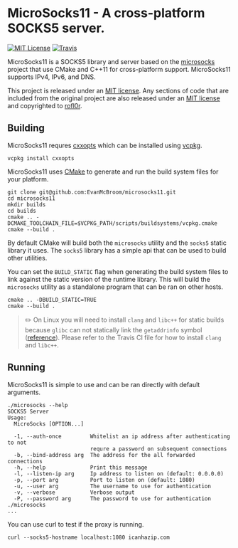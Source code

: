 # MicroSocks11 - A cross-platform SOCKS5 server.

[![MIT License](https://img.shields.io/badge/license-MIT-blue.svg?style=flat)](LICENSE)
[![Travis](https://img.shields.io/travis/EvanMcBroom/microsocks11?logo=Travis)](https://travis-ci.org/EvanMcBroom/microsocks11)

MicroSocks11 is a SOCKS5 library and server based on the [microsocks](https://github.com/rofl0r/microsocks) project that use CMake and C++11 for cross-platform support.
MicroSocks11 supports IPv4, IPv6, and DNS.

This project is released under an [MIT license](https://github.com/EvanMcBroom/microsocks11/blob/master/LICENSE.txt).
Any sections of code that are included from the original project are also released under an [MIT license](https://github.com/rofl0r/microsocks/blob/master/COPYING) and copyrighted to [rofl0r](https://github.com/rofl0r/).

## Building

MicroSocks11 requres [cxxopts](https://github.com/jarro2783/cxxopts) which can be installed using [vcpkg](https://github.com/microsoft/vcpkg).

```
vcpkg install cxxopts
```

MicroSocks11 uses [CMake](https://cmake.org/) to generate and run the build system files for your platform.

```
git clone git@github.com:EvanMcBroom/microsocks11.git
cd microsocks11
mkdir builds
cd builds
cmake .. -DCMAKE_TOOLCHAIN_FILE=$VCPKG_PATH/scripts/buildsystems/vcpkg.cmake
cmake --build .
```

By default CMake will build both the `microsocks` utility and the `socks5` static library it uses. The `socks5` library has a simple api that can be used to build other utilities.

You can set the `BUILD_STATIC` flag when generating the build system files to link against the static version of the runtime library. This will build the `microsocks` utility as a standalone program that can be ran on other hosts.

```
cmake .. -DBUILD_STATIC=TRUE
cmake --build .
```

> :pencil2: On Linux you will need to install `clang` and `libc++` for static builds because `glibc` can not statically link the `getaddrinfo` symbol ([reference](https://stackoverflow.com/a/3087067/11039217)). Please refer to the Travis CI file for how to install `clang` and `libc++`.

## Running

MicroSocks11 is simple to use and can be ran directly with default arguments.

```
./microsocks --help
SOCKS5 Server
Usage:
  MicroSocks [OPTION...]

  -1, --auth-once         Whitelist an ip address after authenticating to not
                          requre a password on subsequent connections
  -b, --bind-address arg  The address for the all forwarded connections
  -h, --help              Print this message
  -l, --listen-ip arg     Ip address to listen on (default: 0.0.0.0)
  -p, --port arg          Port to listen on (default: 1080)
  -u, --user arg          The username to use for authentication
  -v, --verbose           Verbose output
  -P, --password arg      The password to use for authentication
./microsocks
...
```

You can use curl to test if the proxy is running.

```
curl --socks5-hostname localhost:1080 icanhazip.com
```
